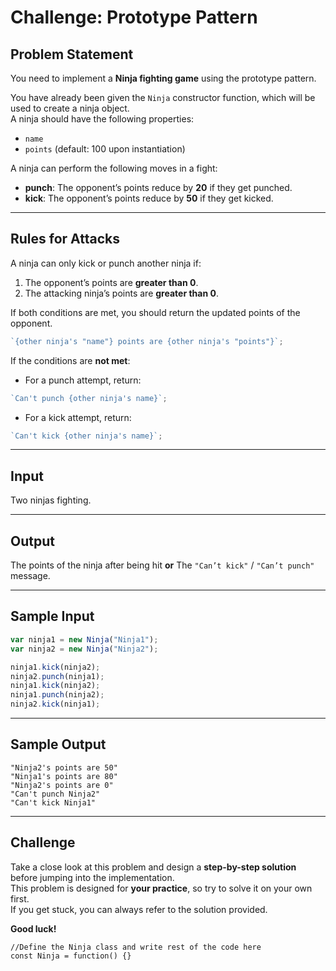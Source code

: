 # Challenge: Prototype Pattern

## Problem Statement

You need to implement a **Ninja fighting game** using the prototype pattern.

You have already been given the `Ninja` constructor function, which will be used to create a ninja object.  
A ninja should have the following properties:

- `name`
- `points` (default: 100 upon instantiation)

A ninja can perform the following moves in a fight:

- **punch**: The opponent’s points reduce by **20** if they get punched.
- **kick**: The opponent’s points reduce by **50** if they get kicked.

---

## Rules for Attacks

A ninja can only kick or punch another ninja if:

1. The opponent’s points are **greater than 0**.
2. The attacking ninja’s points are **greater than 0**.

If both conditions are met, you should return the updated points of the opponent.

```javascript
`{other ninja's "name"} points are {other ninja's "points"}`;
```

If the conditions are **not met**:

- For a punch attempt, return:

```javascript
`Can't punch {other ninja's name}`;
```

- For a kick attempt, return:

```javascript
`Can't kick {other ninja's name}`;
```

---

## Input

Two ninjas fighting.

---

## Output

The points of the ninja after being hit **or**
The `"Can’t kick"` / `"Can’t punch"` message.

---

## Sample Input

```javascript
var ninja1 = new Ninja("Ninja1");
var ninja2 = new Ninja("Ninja2");

ninja1.kick(ninja2);
ninja2.punch(ninja1);
ninja1.kick(ninja2);
ninja1.punch(ninja2);
ninja2.kick(ninja1);
```

---

## Sample Output

```
"Ninja2's points are 50"
"Ninja1's points are 80"
"Ninja2's points are 0"
"Can't punch Ninja2"
"Can't kick Ninja1"
```

---

## Challenge

Take a close look at this problem and design a **step-by-step solution** before jumping into the implementation.  
This problem is designed for **your practice**, so try to solve it on your own first.  
If you get stuck, you can always refer to the solution provided.

**Good luck!**

```
//Define the Ninja class and write rest of the code here
const Ninja = function() {}
```
